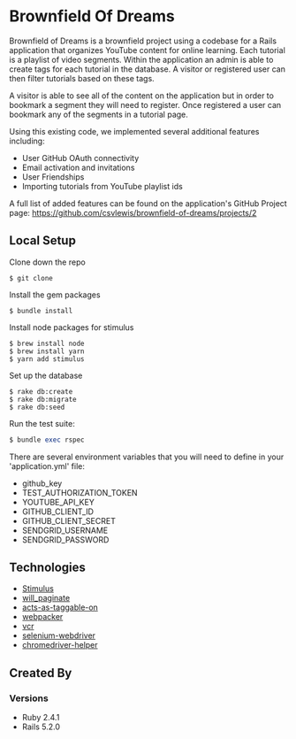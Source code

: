 # Brownfield Of Dreams

Brownfield of Dreams is a brownfield project using a codebase for a Rails application that organizes YouTube content for online learning. Each tutorial is a playlist of video segments. Within the application an admin is able to create tags for each tutorial in the database. A visitor or registered user can then filter tutorials based on these tags.

A visitor is able to see all of the content on the application but in order to bookmark a segment they will need to register. Once registered a user can bookmark any of the segments in a tutorial page.

Using this existing code, we implemented several additional features including:
* User GitHub OAuth connectivity
* Email activation and invitations
* User Friendships
* Importing tutorials from YouTube playlist ids

A full list of added features can be found on the application's GitHub Project page: https://github.com/csvlewis/brownfield-of-dreams/projects/2

## Local Setup

Clone down the repo
```
$ git clone
```

Install the gem packages
```
$ bundle install
```

Install node packages for stimulus
```
$ brew install node
$ brew install yarn
$ yarn add stimulus
```

Set up the database
```
$ rake db:create
$ rake db:migrate
$ rake db:seed
```

Run the test suite:
```ruby
$ bundle exec rspec
```

There are several environment variables that you will need to define in your 'application.yml' file:
* github_key
* TEST_AUTHORIZATION_TOKEN
* YOUTUBE_API_KEY
* GITHUB_CLIENT_ID
* GITHUB_CLIENT_SECRET
* SENDGRID_USERNAME
* SENDGRID_PASSWORD

## Technologies
* [Stimulus](https://github.com/stimulusjs/stimulus)
* [will_paginate](https://github.com/mislav/will_paginate)
* [acts-as-taggable-on](https://github.com/mbleigh/acts-as-taggable-on)
* [webpacker](https://github.com/rails/webpacker)
* [vcr](https://github.com/vcr/vcr)
* [selenium-webdriver](https://www.seleniumhq.org/docs/03_webdriver.jsp)
* [chromedriver-helper](http://chromedriver.chromium.org/)

## Created By


### Versions
* Ruby 2.4.1
* Rails 5.2.0
